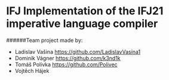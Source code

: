 # IFJ Implementation of the IFJ21 imperative language compiler
######Team project made by:
  - Ladislav Vašina https://github.com/LadislavVasina1
  - Dominik Vágner  https://github.com/k3nd1k
  - Tomáš Polívka   https://github.com/Polivec
  - Vojtěch Hájek
